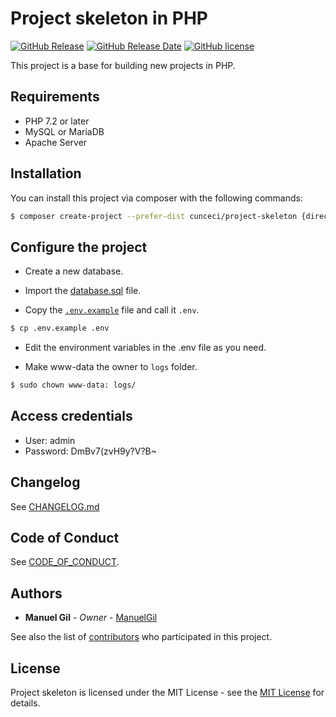 # Project skeleton in PHP

[![GitHub Release](https://img.shields.io/github/v/release/ManuelGil/project-skeleton)]()
[![GitHub Release Date](https://img.shields.io/github/release-date/ManuelGil/project-skeleton)]()
[![GitHub license](https://img.shields.io/github/license/ManuelGil/project-skeleton)]()

This project is a base for building new projects in PHP.

## Requirements

-   PHP 7.2 or later
-   MySQL or MariaDB
-   Apache Server

## Installation

You can install this project via composer with the following commands:

```bash
$ composer create-project --prefer-dist cunceci/project-skeleton {directory} "2.*"
```

## Configure the project

- Create a new database.

- Import the [database.sql](./docs/database.sql) file.

-   Copy the [`.env.example`](./.env.example)
    file and call it `.env`.

```bash
$ cp .env.example .env
```

-   Edit the environment variables in the .env file as you need.

-   Make www-data the owner to `logs` folder.

```bash
$ sudo chown www-data: logs/
```

## Access credentials

- User: admin
- Password: DmBv7(zvH9y?V?B~

## Changelog

See [CHANGELOG.md](./CHANGELOG.md)

## Code of Conduct

See [CODE_OF_CONDUCT](./CODE_OF_CONDUCT.md).

## Authors

-   **Manuel Gil** - _Owner_ - [ManuelGil](https://github.com/ManuelGil)

See also the list of [contributors](https://github.com/ManuelGil/project-skeleton/contributors) who participated in this project.

## License

Project skeleton is licensed under the MIT License - see the [MIT License](https://opensource.org/licenses/MIT) for details.

